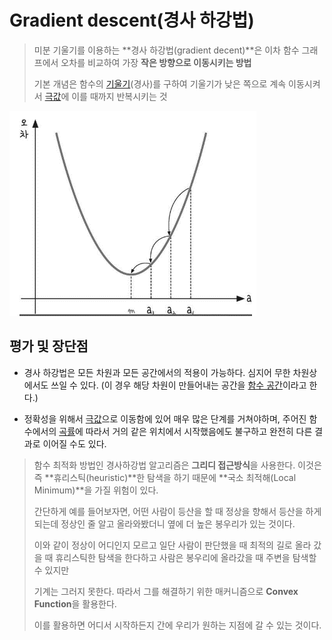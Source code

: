# Gradient descent(경사 하강법)

> 미분 기울기를 이용하는 **경사 하강법(gradient decent)**은 이차 함수 그래프에서 오차를 비교하여 가장 **작은 방향으로 이동시키는 방법**
>
> 기본 개념은 함수의 [기울기](https://ko.wikipedia.org/wiki/기울기_(벡터))(경사)를 구하여 기울기가 낮은 쪽으로 계속 이동시켜서 [극값](https://ko.wikipedia.org/wiki/극값)에 이를 때까지 반복시키는 것

![gradient_descent](images/gradient_descent.png)

## 평가 및 장단점

- 경사 하강법은 모든 차원과 모든 공간에서의 적용이 가능하다. 심지어 무한 차원상에서도 쓰일 수 있다. (이 경우 해당 차원이 만들어내는 공간을 [함수 공간](https://ko.wikipedia.org/wiki/함수_공간)이라고 한다.)

- 정확성을 위해서 [극값](https://ko.wikipedia.org/wiki/극값)으로 이동함에 있어 매우 많은 단계를 거쳐야하며, 주어진 함수에서의 [곡률](https://ko.wikipedia.org/wiki/곡률)에 따라서 거의 같은 위치에서 시작했음에도 불구하고 완전히 다른 결과로 이어질 수도 있다.

> 함수 최적화 방법인 경사하강법 알고리즘은 **그리디 접근방식**을 사용한다. 이것은 즉 **휴리스틱(heuristic)**한 탐색을 하기 때문에 **국소 최적해(Local Minimum)**을 가질 위험이 있다.
>
> 간단하게 예를 들어보자면,  어떤 사람이 등산을 할 때 정상을 향해서 등산을 하게 되는데 정상인 줄 알고 올라와봤더니 옆에 더 높은 봉우리가 있는 것이다.
>
> 이와 같이 정상이 어디인지 모르고 일단 사람이 판단했을 때 최적의 길로 올라 갔을 때 휴리스틱한 탐색을 한다하고 사람은 봉우리에 올라갔을 때 주변을 탐색할 수 있지만
>
> 기계는 그러지 못한다. 따라서 그를 해결하기 위한 매커니즘으로 **Convex Function**을 활용한다. 
>
> 이를 활용하면 어디서 시작하든지 간에 우리가 원하는 지점에 갈 수 있는 것이다. 